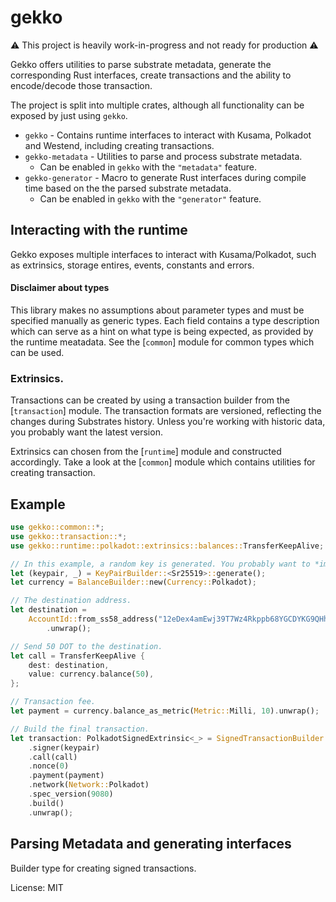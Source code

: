 # gekko

⚠️ This project is heavily work-in-progress and not ready for production ⚠️

Gekko offers utilities to parse substrate metadata, generate the
corresponding Rust interfaces, create transactions and the ability to
encode/decode those transaction.

The project is split into multiple crates, although all functionality can be
exposed by just using `gekko`.
* `gekko` - Contains runtime interfaces to interact with Kusama, Polkadot
  and Westend, including creating transactions.
* `gekko-metadata` - Utilities to parse and process substrate metadata.
  * Can be enabled in `gekko` with the `"metadata"` feature.
* `gekko-generator` - Macro to generate Rust interfaces during compile time
  based on the the parsed substrate metadata.
  * Can be enabled in `gekko` with the `"generator"` feature.

## Interacting with the runtime

Gekko exposes multiple interfaces to interact with Kusama/Polkadot, such as
extrinsics, storage entires, events, constants and errors.

#### Disclaimer about types

This library makes no assumptions about parameter types and must be
specified manually as generic types. Each field contains a type description
which can serve as a hint on what type is being expected, as provided by the
runtime meatadata. See the [`common`] module for common types which can be
used.

### Extrinsics.

Transactions can be created by using a transaction builder from the
[`transaction`] module. The transaction formats are versioned, reflecting
the changes during Substrates history. Unless you're working with historic
data, you probably want the latest version.

Extrinsics can chosen from the [`runtime`] module and constructed
accordingly. Take a look at the [`common`] module which contains utilities
for creating transaction.

## Example

```rust
use gekko::common::*;
use gekko::transaction::*;
use gekko::runtime::polkadot::extrinsics::balances::TransferKeepAlive;

// In this example, a random key is generated. You probably want to *import* one.
let (keypair, _) = KeyPairBuilder::<Sr25519>::generate();
let currency = BalanceBuilder::new(Currency::Polkadot);

// The destination address.
let destination =
    AccountId::from_ss58_address("12eDex4amEwj39T7Wz4Rkppb68YGCDYKG9QHhEhHGtNdDy7D")
        .unwrap();

// Send 50 DOT to the destination.
let call = TransferKeepAlive {
    dest: destination,
    value: currency.balance(50),
};

// Transaction fee.
let payment = currency.balance_as_metric(Metric::Milli, 10).unwrap();

// Build the final transaction.
let transaction: PolkadotSignedExtrinsic<_> = SignedTransactionBuilder::new()
    .signer(keypair)
    .call(call)
    .nonce(0)
    .payment(payment)
    .network(Network::Polkadot)
    .spec_version(9080)
    .build()
    .unwrap();
```

## Parsing Metadata and generating interfaces
Builder type for creating signed transactions.

License: MIT
